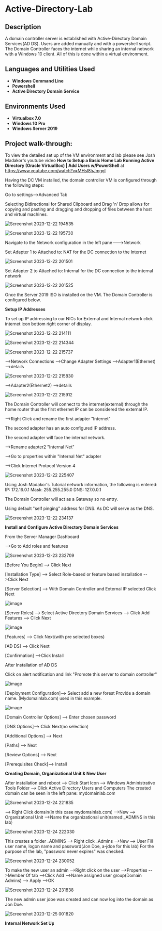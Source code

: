 <h1>Active-Directory-Lab</h1>

<h2>Description</h2>
A domain controller server is established with Active-Directory Domain Services(AD DS). Users are added manually and with a powershell script. The Domain Controller faces the internet while sharing an internal network with a Windows 10 client.  All of this is done within a virtual environment.

<h2>Languages and Utilities Used</h2>

- <b>Windows Command Line</b>
- <b>Powershell</b>
- <b>Active Directory Domain Service</b>


<h2>Environments Used </h2>

- <b>Virtualbox 7.0</b>
- <b>Windows 10 Pro</b>
- <b>Windows Server 2019</b> 


<h2>Project walk-through:</h2>


To view the detailed set up of the VM environment and lab please see Josh Madakor's youtube video <b>How to Setup a Basic Home Lab Running Active Directory (Oracle VirtualBox) | Add Users w/PowerShell</b> at https://www.youtube.com/watch?v=MHsI8hJmggI


Having the DC VM installed, the domain controller VM is configured through the following steps:

Go to settings-->Advanced Tab

Selecting Bidirectional for Shared Clipboard and Drag 'n' Drop allows for copying and pasting and 
dragging and dropping of files between the host and virtual machines.

![Screenshot 2023-12-22 194535](https://github.com/4cysec/Active-Directory-Lab/assets/149924544/99ed1965-aee3-47a2-ae19-db3182551cc5)


![Screenshot 2023-12-22 195730](https://github.com/4cysec/Active-Directory-Lab/assets/149924544/e09cd02d-f9ff-45f8-93dc-dc8569e5de8b)

Navigate to the Network configuration in the left pane--->Network

Set Adapter 1 to Attached to: NAT for the DC connection to the Internet


![Screenshot 2023-12-22 201501](https://github.com/4cysec/Active-Directory-Lab/assets/149924544/596577bd-7d05-4f68-9d5a-43fe385ebe21)


Set Adapter 2 to Attached to: Internal for the DC connection to the internal network

![Screenshot 2023-12-22 201525](https://github.com/4cysec/Active-Directory-Lab/assets/149924544/fd5e6729-5dcb-473b-9449-c7710eb97626)

Once the Server 2019 ISO is installed on the VM. The Domain Controller is configured below.

<p align="left"><b>Setup IP Addresses</b><br/>

To set up IP addressing to our NICs for External and Internal network click internet
icon bottom right corner of display. 

![Screenshot 2023-12-22 214111](https://github.com/4cysec/Active-Directory-Lab/assets/149924544/e0ef3084-2058-4446-8e08-80027034d4bb)


![Screenshot 2023-12-22 214344](https://github.com/4cysec/Active-Directory-Lab/assets/149924544/78353ba8-4621-4edd-b23e-64ab1cce3d36)


![Screenshot 2023-12-22 215737](https://github.com/4cysec/Active-Directory-Lab/assets/149924544/bf14e3bc-5b96-43c1-8515-f566bfcb86f5)




-->Network Connections
  -->Change Adapter Settings
   -->Adapter1(Ethernet)
      -->details

![Screenshot 2023-12-22 215830](https://github.com/4cysec/Active-Directory-Lab/assets/149924544/73b08200-83db-48ee-9e86-94f50b28294d)


      
-->Adapter2(Ethernet2)
      -->details

![Screenshot 2023-12-22 215912](https://github.com/4cysec/Active-Directory-Lab/assets/149924544/d7c8f2ae-113d-46fa-9e44-8e09c062a3f4)

The Domain Controller will connect to the internet(external) through the home router
thus the first ethernet IP can be considered the external IP.

-->Right Click and rename the first adapter "Internet"

The second adapter has an auto configured IP address. 

The second adapter will face the internal network.

-->Rename adapter2 "Internal Net"

-->Go to properties within "Internal Net" adapter

-->Click Internet Protocol Version 4 

 ![Screenshot 2023-12-22 225407](https://github.com/4cysec/Active-Directory-Lab/assets/149924544/f26a790f-e3b1-464a-8260-4e16ddb8803e)

Using Josh Madakor's Tutorial network information, the following is entered:
IP:  172.16.0.1
Mask: 255.255.255.0
DNS: 127.0.0.1

The Domain Controller will act as a Gateway so no entry.

Using default "self pinging" address for DNS. As DC will serve as the DNS.


![Screenshot 2023-12-22 234137](https://github.com/4cysec/Active-Directory-Lab/assets/149924544/b03f78bd-8138-460b-ab7f-0cdfece1d69a)



<p align="left"><b>Install and Configure Active Directory Domain Services</b><br/>

From the Server Manager Dashboard

-->Go to Add roles and features

![Screenshot 2023-12-23 232709](https://github.com/4cysec/Active-Directory-Lab/assets/149924544/4a528cbc-fccc-40a8-8ef8-5e0a446bf9b5)

[Before You Begin] --> Click Next

[Installation Type] --> Select Role-based or feature based installation
                    -->Click Next

 [Server Selection] --> With Domain Controller and External IP selected Click Next                  
                   
                   
![image](https://github.com/4cysec/Active-Directory-Lab/assets/149924544/adc05821-d203-4845-b64f-b3428e4222d2)

[Server Roles] --> Select Active Directory Domain Services
               --> Click Add Features
               --> Click Next

 ![image](https://github.com/4cysec/Active-Directory-Lab/assets/149924544/7b68a97d-3f29-4ae8-a1d9-113b003544f7)

 [Features] --> Click Next(with pre selected boxes)

 [AD DS] --> Click Next

[Confirmation] -->Click Install

After Installation of AD DS

Click on alert notification and link "Promote this server to domain controller"

![image](https://github.com/4cysec/Active-Directory-Lab/assets/149924544/c9023405-2e0b-44bd-ada3-367a8c8fe6db)

[Deployment Configuration]--> Select add a new forest
    Provide a domain name. (Mydomainlab.com) used in this example.

![image](https://github.com/4cysec/Active-Directory-Lab/assets/149924544/712a6c34-ce24-4699-8bdb-caf9978554ee)

[Domain Controller Options] --> Enter chosen password

[DNS Options]--> Click Next(no selection)

[Additional Options] --> Next

[Paths] --> Next

[Review Options] --> Next

[Prerequisites Check]--> Install


<p align="left"><b>Creating Domain, Organizational Unit & New User</b><br/>

After installation and reboot
--> Click Start Icon
   --> Windows Administrative Tools Folder
     --> Click Active Directory Users and Computers
The created domain can be seen in the left pane: mydomainlab.com

![Screenshot 2023-12-24 221835](https://github.com/4cysec/Active-Directory-Lab/assets/149924544/c05ec5fa-c31c-4f5c-992a-b71b2735fe71)


--> Right Click domain(in this case mydomainlab.com)
   -->New
     --> Organizational Unit
       -->Name the organizational unit(named _ADMINS in this lab)
       

![Screenshot 2023-12-24 222030](https://github.com/4cysec/Active-Directory-Lab/assets/149924544/8a7735ae-166e-44f4-b031-e11298aa6b54)



This creates a folder _ADMINS
--> Right click _Admins
  -->New
    --> User
 Fill user name, logon name and password(Jon Doe, a-jdoe for this lab)
 For the purpose of the lab, "password never expires" was checked.

 ![Screenshot 2023-12-24 230052](https://github.com/4cysec/Active-Directory-Lab/assets/149924544/de956ef6-a055-4e67-821c-fec9d3635a44)

To make the new user an admin
-->Right click on the user
  -->Properties
    -->Member Of tab
      -->Click Add
         -->Name assigned user group(Domain Admins)
           --> Apply
             -->OK

![Screenshot 2023-12-24 231838](https://github.com/4cysec/Active-Directory-Lab/assets/149924544/2c849e27-a8a2-4f1b-8049-b7e369153915)

The new admin user jdoe was created and can now log into the domain as Jon Doe.

![Screenshot 2023-12-25 001820](https://github.com/4cysec/Active-Directory-Lab/assets/149924544/a403c71a-992f-444c-a612-77d8ea003651) 



<p align="left"><b>Internal Network Set Up</b><br/>


   
<!--
 ```diff
- text in red
+ text in green
! text in orange
# text in gray
@@ text in purple (and bold)@@
```
--!>

